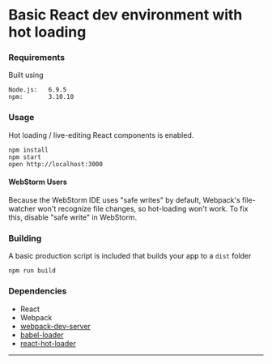 # Basic React dev environment with hot loading

### Requirements

Built using


```
Node.js:   6.9.5  
npm:       3.10.10
```


### Usage

Hot loading / live-editing React components is enabled.

```
npm install
npm start
open http://localhost:3000
```


#### WebStorm Users

Because the WebStorm IDE uses "safe writes" by default, Webpack's file-watcher won't recognize file changes, so hot-loading won't work. To fix this, disable "safe write" in WebStorm.


### Building

A basic production script is included that builds your app to a `dist` folder

```
npm run build
```


### Dependencies

* React
* Webpack
* [webpack-dev-server](https://github.com/webpack/webpack-dev-server)
* [babel-loader](https://github.com/babel/babel-loader)
* [react-hot-loader](https://github.com/gaearon/react-hot-loader)

---

